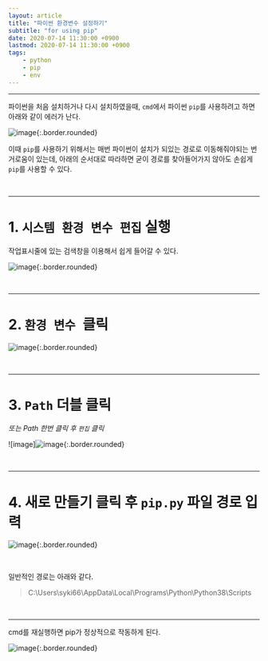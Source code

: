 ```yaml
---
layout: article
title: "파이썬 환경변수 설정하기"
subtitle: "for using pip"
date: 2020-07-14 11:30:00 +0900
lastmod: 2020-07-14 11:30:00 +0900
tags: 
    - python
    - pip
    - env
---
```


---

파이썬을 처음 설치하거나 다시 설치하였을때, `cmd`에서 파이썬 `pip`를 사용하려고 하면 아래와 같이 에러가 난다.

![image](https://user-images.githubusercontent.com/59393359/87446178-eb356c00-c633-11ea-866f-51e312b30cc2.png){:.border.rounded}

이때 `pip`를 사용하기 위해서는 매번 파이썬이 설치가 되있는 경로로 이동해줘야되는 번거로움이 있는데, 아래의 순서대로 따라하면 굳이 경로를 찾아들어가지 않아도 손쉽게 `pip`를 사용할 수 있다.

<br>

---

# 1. `시스템 환경 변수 편집` 실행

작업표시줄에 있는 검색창을 이용해서 쉽게 들어갈 수 있다.

![image](https://user-images.githubusercontent.com/59393359/87445443-0653ac00-c633-11ea-897c-be92308e41a0.png){:.border.rounded}

<br>

---

# 2. `환경 변수 `클릭

![image](https://user-images.githubusercontent.com/59393359/87446809-c2fa3d00-c634-11ea-88fc-a9387015ba5c.png){:.border.rounded}

<br>

---

# 3. `Path` 더블 클릭

*또는 Path 한번 클릭 후 `편집` 클릭*

![image]![image](https://user-images.githubusercontent.com/59393359/87448618-0a81c880-c637-11ea-945f-fe78c2f6b219.png){:.border.rounded}

<br>

---

# 4. 새로 만들기 클릭 후 `pip.py` 파일 경로 입력

![image](https://user-images.githubusercontent.com/59393359/87448877-63516100-c637-11ea-83a7-5a9a637a23f8.png){:.border.rounded}

<br>

일반적인 경로는 아래와 같다.

> C:\Users\syki66\AppData\Local\Programs\Python\Python38\Scripts

<br>

---

cmd를 재실행하면 pip가 정상적으로 작동하게 된다.

![image](https://user-images.githubusercontent.com/59393359/87449310-fbe7e100-c637-11ea-9499-cc7fb604c079.png){:.border.rounded}

<br><br><br><br>









